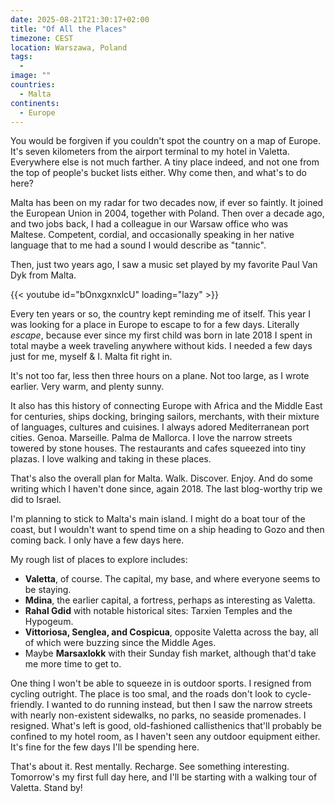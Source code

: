 ```yaml
---
date: 2025-08-21T21:30:17+02:00
title: "Of All the Places"
timezone: CEST
location: Warszawa, Poland
tags:
  - 
image: ""
countries:
  - Malta
continents:
  - Europe
---
```


You would be forgiven if you couldn't spot the country on a map of Europe. It's seven kilometers from the airport terminal to my hotel in Valetta. Everywhere else is not much farther. A tiny place indeed, and not one from the top of people's bucket lists either. Why come then, and what's to do here?

<!--more-->

Malta has been on my radar for two decades now, if ever so faintly. It joined the European Union in 2004, together with Poland. Then over a decade ago, and two jobs back, I had a colleague in our Warsaw office who was Maltese. Competent, cordial, and occasionally speaking in her native language that to me had a sound I would describe as "tannic".

Then, just two years ago, I saw a music set played by my favorite Paul Van Dyk from Malta.

{{< youtube id="bOnxgxnxlcU" loading="lazy" >}}

Every ten years or so, the country kept reminding me of itself. This year I was looking for a place in Europe to escape to for a few days. Literally *escape*, because ever since my first child was born in late 2018 I spent in total maybe a week traveling anywhere without kids. I needed a few days just for me, myself & I. Malta fit right in.

It's not too far, less then three hours on a plane. Not too large, as I wrote earlier. Very warm, and plenty sunny.

It also has this history of connecting Europe with Africa and the Middle East for centuries, ships docking, bringing sailors, merchants, with their mixture of languages, cultures and cuisines. I always adored Mediterranean port cities. Genoa. Marseille. Palma de Mallorca. I love the narrow streets towered by stone houses. The restaurants and cafes squeezed into tiny plazas. I love walking and taking in these places.

That's also the overall plan for Malta. Walk. Discover. Enjoy. And do some writing which I haven't done since, again 2018. The last blog-worthy trip we did to Israel.

I'm planning to stick to Malta's main island. I might do a boat tour of the coast, but I wouldn't want to spend time on a ship heading to Gozo and then coming back. I only have a few days here.

My rough list of places to explore includes:

- **Valetta**, of course. The capital, my base, and where everyone seems to be staying.
- **Mdina**, the earlier capital, a fortress, perhaps as interesting as Valetta.
- **Rahal Gdid** with notable historical sites: Tarxien Temples and the Hypogeum.
- **Vittoriosa, Senglea, and Cospicua**, opposite Valetta across the bay, all of which were buzzing since the Middle Ages.
- Maybe **Marsaxlokk** with their Sunday fish market, although that'd take me more time to get to. 

One thing I won't be able to squeeze in is outdoor sports. I resigned from cycling outright. The place is too smal, and the roads don't look to cycle-friendly. I wanted to do running instead, but then I saw the narrow streets with nearly non-existent sidewalks, no parks, no seaside promenades. I resigned. What's left is good, old-fashioned callisthenics that'll probably be confined to my hotel room, as I haven't seen any outdoor equipment either. It's fine for the few days I'll be spending here.

That's about it. Rest mentally. Recharge. See something interesting. Tomorrow's my first full day here, and I'll be starting with a walking tour of Valetta. Stand by!
